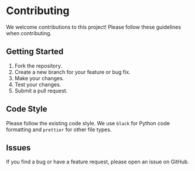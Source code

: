 # Contributing

We welcome contributions to this project! Please follow these guidelines when contributing.

## Getting Started

1. Fork the repository.
2. Create a new branch for your feature or bug fix.
3. Make your changes.
4. Test your changes.
5. Submit a pull request.

## Code Style

Please follow the existing code style. We use `black` for Python code formatting and `prettier` for other file types.

## Issues

If you find a bug or have a feature request, please open an issue on GitHub.
